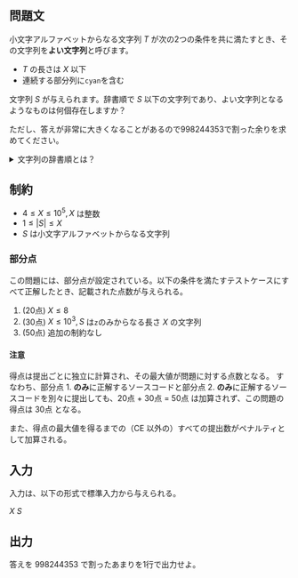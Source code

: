 ## 問題文

小文字アルファベットからなる文字列 $T$ が次の2つの条件を共に満たすとき、その文字列を**よい文字列**と呼びます。
- $T$ の長さは $X$ 以下
- 連続する部分列に`cyan`を含む

文字列 $S$ が与えられます。辞書順で $S$ 以下の文字列であり、よい文字列となるようなものは何個存在しますか？

ただし、答えが非常に大きくなることがあるので$998244353$で割った余りを求めてください。

<details><summary>文字列の辞書順とは？</summary>

文字列 $A = A_1A_2\cdots A_{|A|}$ が文字列 $B = B_1B_2\cdots B_{|B|}$ より**辞書順で小さい**とは、以下の $2$ つのうちどちらかが成り立つ場合にいいます。ここで、 $|A|, |B|$ はそれぞれ $A, B$ の文字列の長さを表します。
- $|A| < |B|$ かつ $A_1A_2\cdots A_{|A|} = B_1B_2\cdots B_{|A|}$ である。
- ある整数 $1 \leq i \leq \min(|A|, |B|)$ が存在して、以下の $2$ つが成り立つ。
  - $A_1A_2\cdots A_{i-1} = B_1B_2\cdots B_{i-1}$
  - $A_i$ のほうが、アルファベット順で $B_i$ より前
</details>

## 制約

- $4 \leq X \leq 10^5, X$ は整数
- $1 \leq |S| \leq X$ 
- $S$ は小文字アルファベットからなる文字列

### 部分点
この問題には、部分点が設定されている。以下の条件を満たすテストケースにすべて正解したとき、記載された点数が与えられる。
1. (20点) $X \leq 8$
1. (30点) $X \leq 10^3, S$ は`z`のみからなる長さ $X$ の文字列
1. (50点) 追加の制約なし

#### 注意
得点は提出ごとに独立に計算され、その最大値が問題に対する点数となる。
すなわち、部分点 1. **のみ**に正解するソースコードと部分点 2. **のみ**に正解するソースコードを別々に提出しても、20点 + 30点 = 50点 は加算されず、この問題の得点は 30点 となる。

また、得点の最大値を得るまでの（CE 以外の）すべての提出数がペナルティとして加算される。

## 入力

入力は、以下の形式で標準入力から与えられる。
<div class="code-math">

$X$
$S$
</div>

## 出力

答えを $998244353$ で割ったあまりを1行で出力せよ。
